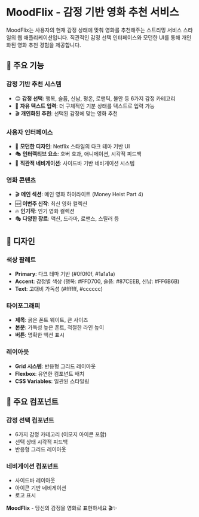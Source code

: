 # MoodFlix - 감정 기반 영화 추천 서비스

MoodFlix는 사용자의 현재 감정 상태에 맞춰 영화를 추천해주는 스트리밍 서비스 스타일의 웹 애플리케이션입니다. 직관적인 감정 선택 인터페이스와 모던한 UI를 통해 개인화된 영화 추천 경험을 제공합니다.

## 🎯 주요 기능

### 감정 기반 추천 시스템
- 😊 **감정 선택**: 행복, 슬픔, 신남, 평온, 로맨틱, 불안 등 6가지 감정 카테고리
- 💬 **자유 텍스트 입력**: 더 구체적인 기분 상태를 텍스트로 입력 가능
- 🎬 **개인화된 추천**: 선택된 감정에 맞는 영화 추천

### 사용자 인터페이스
- 🎨 **모던한 디자인**: Netflix 스타일의 다크 테마 기반 UI
- 🎭 **인터랙티브 요소**: 호버 효과, 애니메이션, 시각적 피드백
- 🧭 **직관적 네비게이션**: 사이드바 기반 네비게이션 시스템

### 영화 콘텐츠
- 🎬 **메인 섹션**: 메인 영화 하이라이트 (Money Heist Part 4)
- 🆕 **이번주 신작**: 최신 영화 컬렉션
- 🔥 **인기작**: 인기 영화 컬렉션
- 🎭 **다양한 장르**: 액션, 드라마, 로맨스, 스릴러 등

## 🎨 디자인

### 색상 팔레트
- **Primary**: 다크 테마 기반 (#0f0f0f, #1a1a1a)
- **Accent**: 감정별 색상 (행복: #FFD700, 슬픔: #87CEEB, 신남: #FF6B6B)
- **Text**: 고대비 가독성 (#ffffff, #cccccc)

### 타이포그래피
- **제목**: 굵은 폰트 웨이트, 큰 사이즈
- **본문**: 가독성 높은 폰트, 적절한 라인 높이
- **버튼**: 명확한 액션 표시

### 레이아웃
- **Grid 시스템**: 반응형 그리드 레이아웃
- **Flexbox**: 유연한 컴포넌트 배치
- **CSS Variables**: 일관된 스타일링

## 🔧 주요 컴포넌트

### 감정 선택 컴포넌트
- 6가지 감정 카테고리 (이모지 아이콘 포함)
- 선택 상태 시각적 피드백
- 반응형 그리드 레이아웃

### 네비게이션 컴포넌트
- 사이드바 레이아웃
- 아이콘 기반 네비게이션
- 로고 표시

**MoodFlix** - 당신의 감정을 영화로 표현하세요 🎬✨
